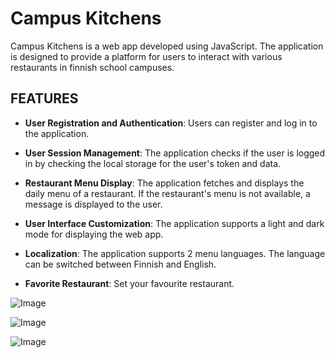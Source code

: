 # Campus Kitchens

Campus Kitchens is a web app developed using JavaScript. The application is designed to provide a platform for users to interact with various restaurants in finnish school campuses.

## FEATURES

- **User Registration and Authentication**: Users can register and log in to the application.

- **User Session Management**: The application checks if the user is logged in by checking the local storage for the user's token and data.

- **Restaurant Menu Display**: The application fetches and displays the daily menu of a restaurant. If the restaurant's menu is not available, a message is displayed to the user.

- **User Interface Customization**: The application supports a light and dark mode for displaying the web app.

- **Localization**: The application supports 2 menu languages. The language can be switched between Finnish and English.

- **Favorite Restaurant**: Set your favourite restaurant.

![Image](https://users.metropolia.fi/~jonnekoi/Yksil%c3%b6TehtValid/HTML.png)

![Image](https://users.metropolia.fi/~jonnekoi/Yksil%c3%b6TehtValid/css.png)

![Image](https://users.metropolia.fi/~jonnekoi/Yksil%c3%b6TehtValid/lightHouse.png)
